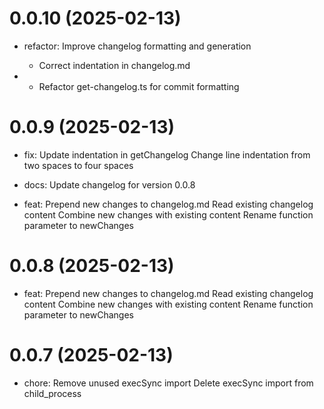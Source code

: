 # 0.0.10 (2025-02-13)

- refactor: Improve changelog formatting and generation
    - Correct indentation in changelog.md

- - Refactor get-changelog.ts for commit formatting

# 0.0.9 (2025-02-13)

- fix: Update indentation in getChangelog
    Change line indentation from two spaces to four spaces

- docs: Update changelog for version 0.0.8

- feat: Prepend new changes to changelog.md
    Read existing changelog content
    Combine new changes with existing content
    Rename function parameter to newChanges

# 0.0.8 (2025-02-13)

- feat: Prepend new changes to changelog.md
    Read existing changelog content
    Combine new changes with existing content
    Rename function parameter to newChanges

# 0.0.7 (2025-02-13)

- chore: Remove unused execSync import
    Delete execSync import from child_process